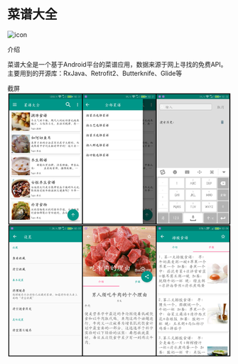 # 菜谱大全

![icon](https://github.com/i7guokui/Recipes/blob/master/app/src/main/res/mipmap-xxhdpi/ic_launcher.png)

介绍

菜谱大全是一个基于Android平台的菜谱应用，数据来源于网上寻找的免费API。
主要用到的开源库：RxJava、Retrofit2、Butterknife、Glide等

截屏
![image](screenshots/jietu.png)

